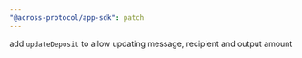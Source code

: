 ```yaml
---
"@across-protocol/app-sdk": patch
---
```


add `updateDeposit` to allow updating message, recipient and output amount

